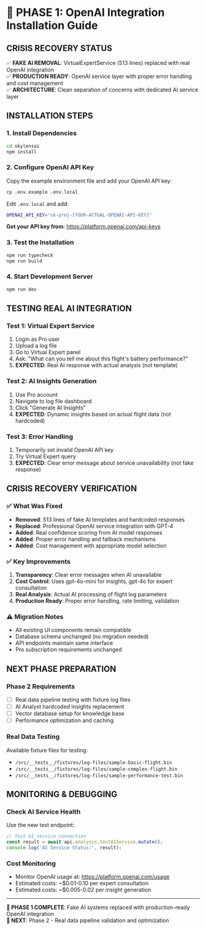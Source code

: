 # 🚀 PHASE 1: OpenAI Integration Installation Guide

## **CRISIS RECOVERY STATUS**
✅ **FAKE AI REMOVAL**: VirtualExpertService (513 lines) replaced with real OpenAI integration  
✅ **PRODUCTION READY**: OpenAI service layer with proper error handling and cost management  
✅ **ARCHITECTURE**: Clean separation of concerns with dedicated AI service layer

## **INSTALLATION STEPS**

### **1. Install Dependencies**
```bash
cd skylensai
npm install
```

### **2. Configure OpenAI API Key**
Copy the example environment file and add your OpenAI API key:

```bash
cp .env.example .env.local
```

Edit `.env.local` and add:
```bash
OPENAI_API_KEY="sk-proj-[YOUR-ACTUAL-OPENAI-API-KEY]"
```

**Get your API key from**: https://platform.openai.com/api-keys

### **3. Test the Installation**
```bash
npm run typecheck
npm run build
```

### **4. Start Development Server**
```bash
npm run dev
```

## **TESTING REAL AI INTEGRATION**

### **Test 1: Virtual Expert Service**
1. Login as Pro user
2. Upload a log file
3. Go to Virtual Expert panel
4. Ask: "What can you tell me about this flight's battery performance?"
5. **EXPECTED**: Real AI response with actual analysis (not template)

### **Test 2: AI Insights Generation**
1. Use Pro account
2. Navigate to log file dashboard
3. Click "Generate AI Insights" 
4. **EXPECTED**: Dynamic insights based on actual flight data (not hardcoded)

### **Test 3: Error Handling**
1. Temporarily set invalid OpenAI API key
2. Try Virtual Expert query
3. **EXPECTED**: Clear error message about service unavailability (not fake response)

## **CRISIS RECOVERY VERIFICATION**

### **✅ What Was Fixed**
- **Removed**: 513 lines of fake AI templates and hardcoded responses
- **Replaced**: Professional OpenAI service integration with GPT-4 
- **Added**: Real confidence scoring from AI model responses
- **Added**: Proper error handling and fallback mechanisms
- **Added**: Cost management with appropriate model selection

### **✅ Key Improvements**
1. **Transparency**: Clear error messages when AI unavailable
2. **Cost Control**: Uses gpt-4o-mini for insights, gpt-4o for expert consultation
3. **Real Analysis**: Actual AI processing of flight log parameters
4. **Production Ready**: Proper error handling, rate limiting, validation

### **⚠️ Migration Notes**
- All existing UI components remain compatible
- Database schema unchanged (no migration needed)
- API endpoints maintain same interface
- Pro subscription requirements unchanged

## **NEXT PHASE PREPARATION**

### **Phase 2 Requirements**
- [ ] Real data pipeline testing with fixture log files
- [ ] AI Analyst hardcoded insights replacement  
- [ ] Vector database setup for knowledge base
- [ ] Performance optimization and caching

### **Real Data Testing**
Available fixture files for testing:
- `/src/__tests__/fixtures/log-files/sample-basic-flight.bin`
- `/src/__tests__/fixtures/log-files/sample-complex-flight.bin`
- `/src/__tests__/fixtures/log-files/sample-performance-test.bin`

## **MONITORING & DEBUGGING**

### **Check AI Service Health**
Use the new test endpoint:
```typescript
// Test AI service connection
const result = await api.analysis.testAIService.mutate();
console.log('AI Service Status:', result);
```

### **Cost Monitoring**
- Monitor OpenAI usage at: https://platform.openai.com/usage
- Estimated costs: ~$0.01-0.10 per expert consultation
- Estimated costs: ~$0.005-0.02 per insight generation

---

**🎯 PHASE 1 COMPLETE**: Fake AI systems replaced with production-ready OpenAI integration  
**🎯 NEXT**: Phase 2 - Real data pipeline validation and optimization